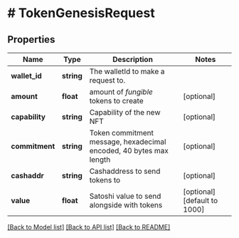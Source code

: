# # TokenGenesisRequest

## Properties

Name | Type | Description | Notes
------------ | ------------- | ------------- | -------------
**wallet_id** | **string** | The walletId to make a request to. | 
**amount** | **float** | amount of *fungible* tokens to create | [optional] 
**capability** | **string** | Capability of the new NFT | [optional] 
**commitment** | **string** | Token commitment message, hexadecimal encoded, 40 bytes max length | [optional] 
**cashaddr** | **string** | Cashaddress to send tokens to | [optional] 
**value** | **float** | Satoshi value to send alongside with tokens | [optional] [default to 1000]

[[Back to Model list]](../../README.md#documentation-for-models) [[Back to API list]](../../README.md#documentation-for-api-endpoints) [[Back to README]](../../README.md)


